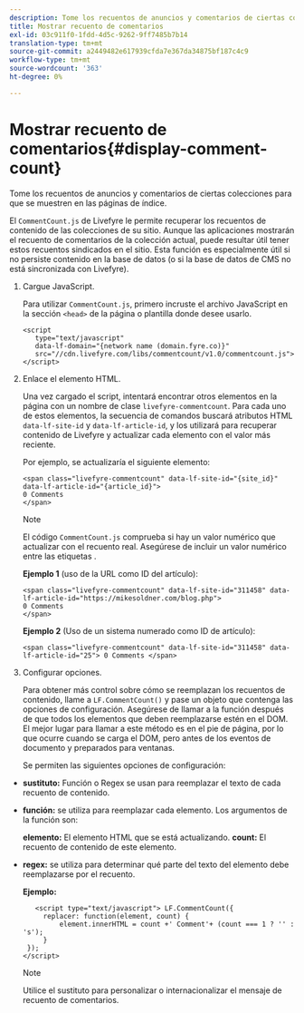 ```yaml
---
description: Tome los recuentos de anuncios y comentarios de ciertas colecciones para que se muestren en las páginas de índice.
title: Mostrar recuento de comentarios
exl-id: 03c911f0-1fdd-4d5c-9262-9ff7485b7b14
translation-type: tm+mt
source-git-commit: a2449482e617939cfda7e367da34875bf187c4c9
workflow-type: tm+mt
source-wordcount: '363'
ht-degree: 0%

---
```


# Mostrar recuento de comentarios{#display-comment-count}

Tome los recuentos de anuncios y comentarios de ciertas colecciones para que se muestren en las páginas de índice.

El `CommentCount.js` de Livefyre le permite recuperar los recuentos de contenido de las colecciones de su sitio. Aunque las aplicaciones mostrarán el recuento de comentarios de la colección actual, puede resultar útil tener estos recuentos sindicados en el sitio. Esta función es especialmente útil si no persiste contenido en la base de datos (o si la base de datos de CMS no está sincronizada con Livefyre).

1. Cargue JavaScript.

   Para utilizar `CommentCount.js`, primero incruste el archivo JavaScript en la sección `<head>` de la página o plantilla donde desee usarlo.

   ```
   <script 
      type="text/javascript" 
      data-lf-domain="{network name (domain.fyre.co)}" 
      src="//cdn.livefyre.com/libs/commentcount/v1.0/commentcount.js"> 
   </script>
   ```

1. Enlace el elemento HTML.

   Una vez cargado el script, intentará encontrar otros elementos en la página con un nombre de clase `livefyre-commentcount`. Para cada uno de estos elementos, la secuencia de comandos buscará atributos HTML `data-lf-site-id` y `data-lf-article-id`, y los utilizará para recuperar contenido de Livefyre y actualizar cada elemento con el valor más reciente.

   Por ejemplo, se actualizaría el siguiente elemento:

   ```
   <span class="livefyre-commentcount" data-lf-site-id="{site_id}" data-lf-article-id="{article_id}"> 
   0 Comments  
   </span>
   ```

   >[!NOTE]
   >
   >El código `CommentCount.js` comprueba si hay un valor numérico que actualizar con el recuento real. Asegúrese de incluir un valor numérico entre las etiquetas .

   **Ejemplo 1**  (uso de la URL como ID del artículo):

   ```
   <span class="livefyre-commentcount" data-lf-site-id="311458" data-lf-article-id="https://mikesoldner.com/blog.php">  
   0 Comments  
   </span>
   ```

   **Ejemplo 2**  (Uso de un sistema numerado como ID de artículo):

   ```
   <span class="livefyre-commentcount" data-lf-site-id="311458" data-lf-article-id="25"> 0 Comments </span>
   ```

1. Configurar opciones.

   Para obtener más control sobre cómo se reemplazan los recuentos de contenido, llame a `LF.CommentCount()` y pase un objeto que contenga las opciones de configuración. Asegúrese de llamar a la función después de que todos los elementos que deben reemplazarse estén en el DOM. El mejor lugar para llamar a este método es en el pie de página, por lo que ocurre cuando se carga el DOM, pero antes de los eventos de documento y preparados para ventanas.

   Se permiten las siguientes opciones de configuración:

* **sustituto:** Función o Regex se usan para reemplazar el texto de cada recuento de contenido.

* **función:** se utiliza para reemplazar cada elemento. Los argumentos de la función son:

   **elemento:** El elemento HTML que se está actualizando.
   **count:** El recuento de contenido de este elemento.

* **regex:** se utiliza para determinar qué parte del texto del elemento debe reemplazarse por el recuento.

   **Ejemplo:**

   ```
      <script type="text/javascript"> LF.CommentCount({ 
        replacer: function(element, count) { 
            element.innerHTML = count +' Comment'+ (count === 1 ? '' : 's'); 
        } 
    }); 
   </script>
   ```

   >[!NOTE]
   >
   >Utilice el sustituto para personalizar o internacionalizar el mensaje de recuento de comentarios.
